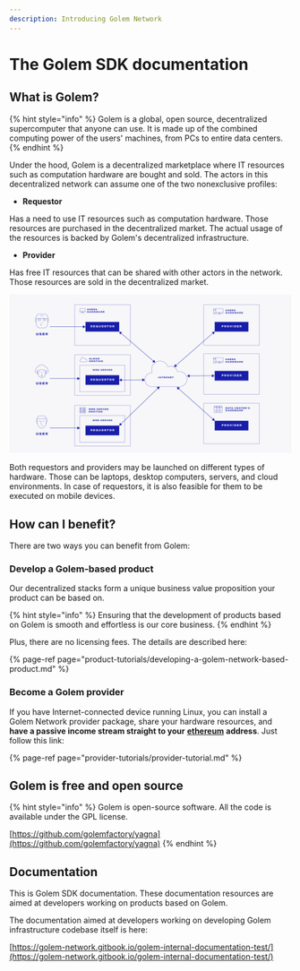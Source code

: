 ```yaml
---
description: Introducing Golem Network
---
```


# The Golem SDK documentation

## What is Golem?

{% hint style="info" %}
Golem is a global, open source, decentralized supercomputer that anyone can use. It is made up of the combined computing power of the users' machines, from PCs to entire data centers.
{% endhint %}

Under the hood, Golem is a decentralized marketplace where IT resources such as computation hardware are bought and sold. The actors in this decentralized network can assume one of the two nonexclusive profiles:

* **Requestor**

Has a need to use IT resources such as computation hardware. Those resources are purchased in the decentralized market. The actual usage of the resources is backed by Golem's decentralized infrastructure.  

* **Provider**

Has free IT resources that can be shared with other actors in the network. Those resources are sold in the decentralized market.

![](.gitbook/assets/tnm-docs-infographics-01.jpg)

Both requestors and providers may be launched on different types of hardware. Those can be laptops, desktop computers, servers, and cloud environments. In case of requestors, it is also feasible for them to be executed on mobile devices.

## How can I benefit?

There are two ways you can benefit from Golem:

### **Develop a Golem-based product**

Our decentralized stacks form a unique business value proposition your product can be based on. 

{% hint style="info" %}
Ensuring that the development of products based on Golem is smooth and effortless is our core business.
{% endhint %}

 Plus, there are no licensing fees. The details are described here:

{% page-ref page="product-tutorials/developing-a-golem-network-based-product.md" %}

### **Become a Golem provider**

If you have Internet-connected device running Linux, you can install a Golem Network provider package, share your hardware resources, and **have a passive income stream straight to your** [**ethereum**](https://ethereum.org/) **address**. Just follow this link:

{% page-ref page="provider-tutorials/provider-tutorial.md" %}

## Golem is free and open source

{% hint style="info" %}
Golem is open-source software. All the code is available under the GPL license.

[https://github.com/golemfactory/yagna](https://github.com/golemfactory/yagna)
{% endhint %}

## Documentation

This is Golem SDK documentation. These documentation resources are aimed at developers working on products based on Golem.

The documentation aimed at developers working on developing Golem infrastructure codebase itself is here:

[https://golem-network.gitbook.io/golem-internal-documentation-test/](https://golem-network.gitbook.io/golem-internal-documentation-test/)



